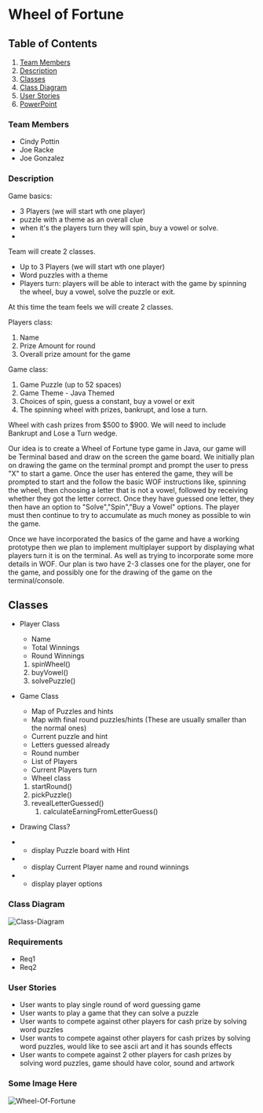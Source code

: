 # Wheel of Fortune


[//]: # (## Table of contents)

[//]: # (1. Team Members)

[//]: # (2. Requirements)

[//]: # (3. User Stores)

[//]: # (4. Some Image Here)

<!-- TABLE OF CONTENTS -->
## Table of Contents
[//]: # (  <summary>Table of Contents</summary>)
  <ol>
    <li>
      <a href="#team-members">Team Members</a>
    </li>
    <li>
      <a href="#description">Description</a>
    </li>
    <li><a href="#classes">Classes</a></li>
    <li><a href="#class-diagram">Class Diagram</a></li>
    <li><a href="#user-stories">User Stories</a></li>
    <li><a href="#user-stories">PowerPoint</a></li>
  </ol>

### Team Members
+ Cindy Pottin
+ Joe Racke
+ Joe Gonzalez


### Description
Game basics: 
- 3 Players (we will start wth one player)
- puzzle with a theme as an overall clue
- when it's the players turn they will spin, buy a vowel or solve.
- 

Team will create 2 classes.
- Up to 3 Players (we will start wth one player)
- Word puzzles with a theme 
- Players turn: players will be able to interact with the game by spinning the wheel, buy a vowel, solve the puzzle or exit.

At this time the team feels we will create 2 classes.

Players class:
1. Name
2. Prize Amount for round
3. Overall prize amount for the game

Game class:
1. Game Puzzle (up to 52 spaces)
2. Game Theme - Java Themed
3. Choices of spin, guess a constant, buy a vowel or exit
4. The spinning wheel with prizes, bankrupt, and lose a turn.


Wheel with cash prizes from $500 to $900.
We will need to include Bankrupt and Lose a Turn wedge.


Our idea is to create a Wheel of Fortune type game in Java, our game will be Terminal based and draw on the screen the game board. We initially plan on drawing the game on the terminal prompt and prompt the user to press "X" to start a game. Once the user has entered the game, they will be prompted to start and the follow the basic WOF instructions like, spinning the wheel, then choosing a letter that is not a vowel, followed by receiving whether they got the letter correct. Once they have guessed one letter, they then have an option to "Solve","Spin","Buy a Vowel" options. The player must then continue to try to accumulate as much money as possible to win the game. 

Once we have incorporated the basics of the game and have a working prototype then we plan to implement multiplayer support by displaying what players turn it is on the terminal. As well as trying to incorporate some more details in WOF. Our plan is two have 2-3 classes one for the player, one for the game, and possibly one for the drawing of the game on the terminal/console.  
## Classes 
+ Player Class
  + Name
  + Total Winnings
  + Round Winnings
  1. spinWheel()
  2. buyVowel()
  3. solvePuzzle()

+ Game Class
  + Map of Puzzles and hints
  + Map with final round puzzles/hints (These are usually smaller than the normal ones)
  + Current puzzle and hint
  + Letters guessed already
  + Round number
  + List of Players
  + Current Players turn
  + Wheel class
  1. startRound()
  2. pickPuzzle()
  3. revealLetterGuessed()
     1. calculateEarningFromLetterGuess()
  
+ Drawing Class?
+ + display Puzzle board with Hint
+ + display Current Player name and round winnings
+ + display player options

### Class Diagram
![Class-Diagram](https://i.imgur.com/mtoSbUl.png)

### Requirements
+ Req1
+ Req2

### User Stories
+ User wants to play single round of word guessing game
+ User wants to play a game that they can solve a puzzle
+ User wants to compete against other players for cash prize by solving word puzzles
+ User wants to compete against other players for cash prizes by solving word puzzles, would like to see ascii art and it has sounds effects
+ User wants to compete against 2 other players for cash prizes by solving word puzzles, game should have color, sound and artwork

### Some Image Here
![Wheel-Of-Fortune](https://i.imgur.com/7rujzV5.png)
